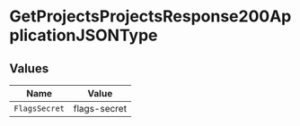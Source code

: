 # GetProjectsProjectsResponse200ApplicationJSONType


## Values

| Name          | Value         |
| ------------- | ------------- |
| `FlagsSecret` | flags-secret  |